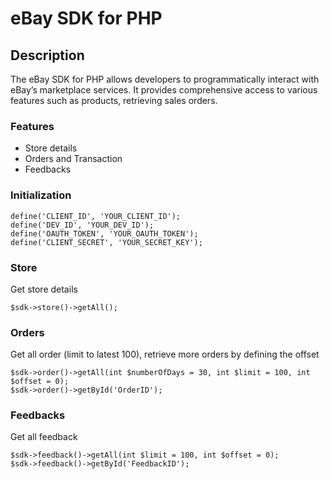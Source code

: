 # eBay SDK for PHP

## Description

The eBay SDK for PHP allows developers to programmatically interact with eBay’s marketplace services. It provides comprehensive access to various features such as products, retrieving sales orders.

### Features
* Store details
* Orders and Transaction
* Feedbacks

### Initialization

```
define('CLIENT_ID', 'YOUR_CLIENT_ID');
define('DEV_ID', 'YOUR_DEV_ID');
define('OAUTH_TOKEN', 'YOUR_OAUTH_TOKEN');
define('CLIENT_SECRET', 'YOUR_SECRET_KEY');
```

### Store

Get store details

```
$sdk->store()->getAll();
```

### Orders

Get all order (limit to latest 100), retrieve more orders by defining the offset

```
$sdk->order()->getAll(int $numberOfDays = 30, int $limit = 100, int $offset = 0);
$sdk->order()->getById('OrderID');
```

### Feedbacks

Get all feedback

```
$sdk->feedback()->getAll(int $limit = 100, int $offset = 0);
$sdk->feedback()->getById('FeedbackID');
```

